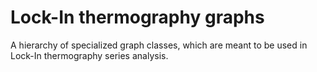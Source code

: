 # Lock-In thermography graphs

A hierarchy of specialized graph classes, which are meant to be used in Lock-In thermography series analysis.
